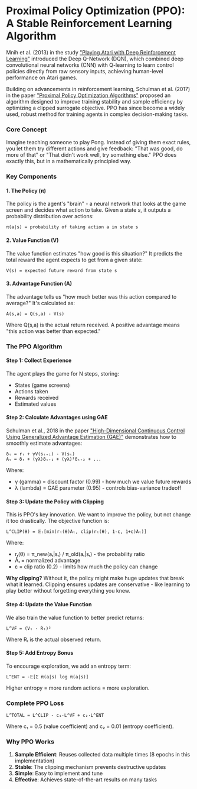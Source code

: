 # Proximal Policy Optimization (PPO): A Stable Reinforcement Learning Algorithm

Mnih et al. (2013) in the study ["Playing Atari with Deep Reinforcement Learning"](https://arxiv.org/abs/1312.5602) introduced the Deep Q-Network (DQN), which combined deep convolutional neural networks (CNN) with Q-learning to learn control policies directly from raw sensory inputs, achieving human-level performance on Atari games. 

Building on advancements in reinforcement learning, Schulman et al. (2017) in the paper ["Proximal Policy Optimization Algorithms"](https://arxiv.org/abs/1707.06347) proposed an algorithm designed to improve training stability and sample efficiency by optimizing a clipped surrogate objective. PPO has since become a widely used, robust method for training agents in complex decision-making tasks.


### Core Concept

Imagine teaching someone to play Pong. Instead of giving them exact rules, you let them try different actions and give feedback: "That was good, do more of that" or "That didn't work well, try something else." PPO does exactly this, but in a mathematically principled way.

### Key Components

#### 1. **The Policy (π)**
The policy is the agent's "brain" - a neural network that looks at the game screen and decides what action to take. Given a state *s*, it outputs a probability distribution over actions:

```
π(a|s) = probability of taking action a in state s
```

#### 2. **Value Function (V)**
The value function estimates "how good is this situation?" It predicts the total reward the agent expects to get from a given state:

```
V(s) = expected future reward from state s
```

#### 3. **Advantage Function (A)**
The advantage tells us "how much better was this action compared to average?" It's calculated as:

```
A(s,a) = Q(s,a) - V(s)
```

Where Q(s,a) is the actual return received. A positive advantage means "this action was better than expected."

### The PPO Algorithm

#### Step 1: Collect Experience
The agent plays the game for N steps, storing:
- States (game screens)
- Actions taken
- Rewards received
- Estimated values

#### Step 2: Calculate Advantages using GAE
Schulman et al., 2018 in the paper ["High-Dimensional Continuous Control Using Generalized Advantage Estimation (GAE)"](https://arxiv.org/abs/1506.02438) demonstrates how to smoothly estimate advantages:

```
δₜ = rₜ + γV(sₜ₊₁) - V(sₜ)
Aₜ = δₜ + (γλ)δₜ₊₁ + (γλ)²δₜ₊₂ + ...
```

Where:
- γ (gamma) = discount factor (0.99) - how much we value future rewards
- λ (lambda) = GAE parameter (0.95) - controls bias-variance tradeoff

#### Step 3: Update the Policy with Clipping
This is PPO's key innovation. We want to improve the policy, but not change it too drastically. The objective function is:

```
L^CLIP(θ) = 𝔼ₜ[min(rₜ(θ)Âₜ, clip(rₜ(θ), 1-ε, 1+ε)Âₜ)]
```

Where:
- rₜ(θ) = π_new(aₜ|sₜ) / π_old(aₜ|sₜ) - the probability ratio
- Âₜ = normalized advantage
- ε = clip ratio (0.2) - limits how much the policy can change

**Why clipping?** Without it, the policy might make huge updates that break what it learned. Clipping ensures updates are conservative - like learning to play better without forgetting everything you knew.

#### Step 4: Update the Value Function
We also train the value function to better predict returns:

```
L^VF = (Vₜ - Rₜ)²
```

Where Rₜ is the actual observed return.

#### Step 5: Add Entropy Bonus
To encourage exploration, we add an entropy term:

```
L^ENT = -𝔼[Σ π(a|s) log π(a|s)]
```

Higher entropy = more random actions = more exploration.

### Complete PPO Loss

```
L^TOTAL = L^CLIP - c₁·L^VF + c₂·L^ENT
```

Where c₁ = 0.5 (value coefficient) and c₂ = 0.01 (entropy coefficient).

### Why PPO Works

1. **Sample Efficient**: Reuses collected data multiple times (8 epochs in this implementation)
2. **Stable**: The clipping mechanism prevents destructive updates
3. **Simple**: Easy to implement and tune 
4. **Effective**: Achieves state-of-the-art results on many tasks

